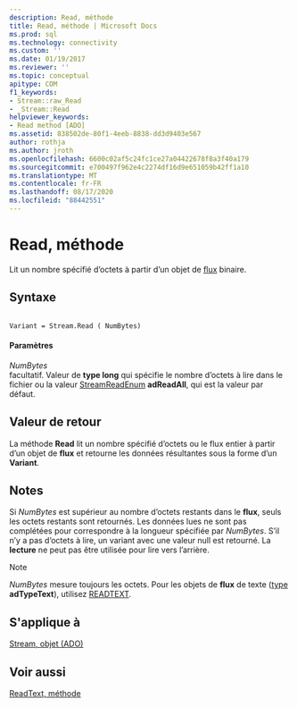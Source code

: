 ```yaml
---
description: Read, méthode
title: Read, méthode | Microsoft Docs
ms.prod: sql
ms.technology: connectivity
ms.custom: ''
ms.date: 01/19/2017
ms.reviewer: ''
ms.topic: conceptual
apitype: COM
f1_keywords:
- Stream::raw_Read
- _Stream::Read
helpviewer_keywords:
- Read method [ADO]
ms.assetid: 838502de-80f1-4eeb-8838-dd3d9403e567
author: rothja
ms.author: jroth
ms.openlocfilehash: 6600c02af5c24fc1ce27a04422678f8a3f40a179
ms.sourcegitcommit: e700497f962e4c2274df16d9e651059b42ff1a10
ms.translationtype: MT
ms.contentlocale: fr-FR
ms.lasthandoff: 08/17/2020
ms.locfileid: "88442551"
---
```

# <a name="read-method"></a>Read, méthode
Lit un nombre spécifié d’octets à partir d’un objet de [flux](../../../ado/reference/ado-api/stream-object-ado.md) binaire.  
  
## <a name="syntax"></a>Syntaxe  
  
```  
  
Variant = Stream.Read ( NumBytes)  
```  
  
#### <a name="parameters"></a>Paramètres  
 *NumBytes*  
 facultatif. Valeur de **type long** qui spécifie le nombre d’octets à lire dans le fichier ou la valeur [StreamReadEnum](../../../ado/reference/ado-api/streamreadenum.md) **adReadAll**, qui est la valeur par défaut.  
  
## <a name="return-value"></a>Valeur de retour  
 La méthode **Read** lit un nombre spécifié d’octets ou le flux entier à partir d’un objet de **flux** et retourne les données résultantes sous la forme d’un **Variant**.  
  
## <a name="remarks"></a>Notes  
 Si *NumBytes* est supérieur au nombre d’octets restants dans le **flux**, seuls les octets restants sont retournés. Les données lues ne sont pas complétées pour correspondre à la longueur spécifiée par *NumBytes*. S’il n’y a pas d’octets à lire, un variant avec une valeur null est retourné. La **lecture** ne peut pas être utilisée pour lire vers l’arrière.  
  
> [!NOTE]
>  *NumBytes* mesure toujours les octets. Pour les objets de **flux** de texte ([type](../../../ado/reference/ado-api/type-property-ado-stream.md) **adTypeText**), utilisez [READTEXT](../../../ado/reference/ado-api/readtext-method.md).  
  
## <a name="applies-to"></a>S'applique à  
 [Stream, objet (ADO)](../../../ado/reference/ado-api/stream-object-ado.md)  
  
## <a name="see-also"></a>Voir aussi  
 [ReadText, méthode](../../../ado/reference/ado-api/readtext-method.md)
